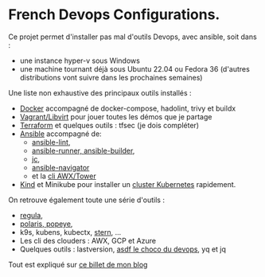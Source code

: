 # French Devops Configurations.

Ce projet permet d'installer pas mal d'outils Devops, avec ansible, soit dans :

- une instance hyper-v sous Windows
- une machine tournant déjà sous Ubuntu 22.04 ou Fedora 36 (d'autres
  distributions vont suivre dans les prochaines semaines)

Une liste non exhaustive des principaux outils installés :

- [Docker](/post/introduction-docker/) accompagné de docker-compose, hadolint, trivy et buildx
- [Vagrant/Libvirt](/post/introduction-vagrant/) pour jouer toutes les démos que je partage
- [Terraform](/post/introduction-terraform/) et quelques outils : tfsec (je dois compléter)
- [Ansible](/post/introduction-ansible/) accompagné de:
  - [ansible-lint](/post/ansible-check-lint/),
  - [ansible-runner, ansible-builder](/post/ansible-execution-environnement-runner-builder/),
  - [jc](/post/ansible-parse-command-with-jc/),
  - [ansible-navigator](/post/ansible-navigator/)
  - et la [cli AWX/Tower](/post/ansible-cli-tower-gitlab-ci-cd/)
- [Kind](/post/kubernetes-kind/) et Minikube pour installer un [cluster
  Kubernetes](/post/introduction-kubernetes/) rapidement.

On retrouve également toute une série d'outils :

- [regula](/post/infra-as-code-policy-check-regula/),
- [polaris, popeye](/post/kubernetes-ecriture-manifests/),
- k9s, kubens, kubectx, [stern](/post/logs-plusieurs-pod/), ...
- Les cli des clouders : AWX, GCP et Azure
- Quelques outils : lastversion, [asdf le choco du devops](/post/devops-asdf-tools/), yq et jq

Tout est expliqué sur [ce billet de mon blog](https://blog.stephane-robert.info/post/configuration-devops-tools-2022/)